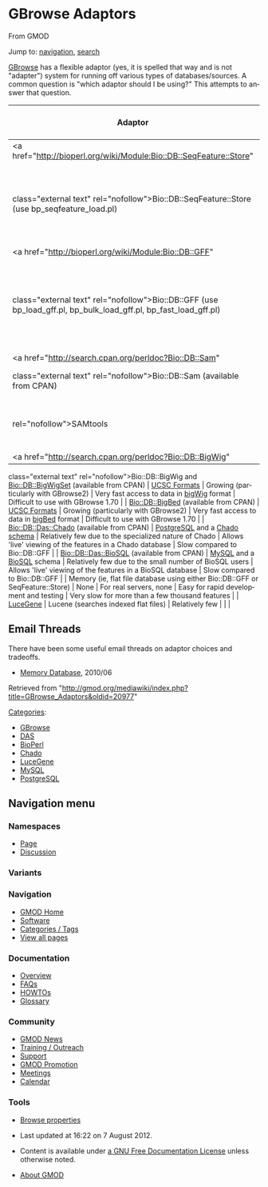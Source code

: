 <div id="mw-page-base" class="noprint">

</div>

<div id="mw-head-base" class="noprint">

</div>

<div id="content" class="mw-body" role="main">

<span id="top"></span>

<div id="mw-js-message" style="display:none;">

</div>



# <span dir="auto">GBrowse Adaptors</span>

<div id="bodyContent">

<div id="siteSub">

From GMOD

</div>

<div id="contentSub">

</div>

<div id="jump-to-nav" class="mw-jump">

Jump to: [navigation](#mw-navigation), [search](#p-search)

</div>

<div id="mw-content-text" class="mw-content-ltr" lang="en" dir="ltr">

[GBrowse](GBrowse.1 "GBrowse") has a flexible adaptor (yes, it is
spelled that way and is not "adapter") system for running off various
types of databases/sources. A common question is "which adaptor should I
be using?" This attempts to answer that question.

| Adaptor | Other required software | Roughly how many users | Pros | Cons |
|----|----|----|----|----|
| <a href="http://bioperl.org/wiki/Module:Bio::DB::SeqFeature::Store"
class="external text" rel="nofollow">Bio::DB::SeqFeature::Store</a> (use bp_seqfeature_load.pl) | [MySQL](MySQL "MySQL"), [PostgreSQL](PostgreSQL "PostgreSQL"), SQLite, BerkeleyDB | Many and growing fast. | Roughly 4X faster than Bio::DB::GFF for the same data; designed to work with [GFF3](GFF3 "GFF3") | Developed for use with [GFF3](GFF3 "GFF3"); about 2X slower than Bio::DB::GFF to load a database |
| <a href="http://bioperl.org/wiki/Module:Bio::DB::GFF"
class="external text" rel="nofollow">Bio::DB::GFF</a> (use bp_load_gff.pl, bp_bulk_load_gff.pl, bp_fast_load_gff.pl) | A [relational database server](Glossary#Database_Management_System "Glossary"): [MySQL](MySQL "MySQL"), [PostgreSQL](PostgreSQL "PostgreSQL"), Oracle, or BerkeleyDB | Lots! (Especially [MySQL](MySQL "MySQL")) | Quite fast; large user base; Have to use this if your data is in the (now deprecated) [GFF2](GFF2 "GFF2") format. | Does not work well with [GFF3](GFF3 "GFF3") formatted data |
| <a href="http://search.cpan.org/perldoc?Bio::DB::Sam"
class="external text" rel="nofollow">Bio::DB::Sam</a> (available from CPAN) | <a href="http://samtools.sourceforge.net/" class="external text"
rel="nofollow">SAMtools</a> | Growing (particularly with GBrowse2) | Very fast access to NextGen sequencing data | Difficult to use with GBrowse 1.70 |
| <a href="http://search.cpan.org/perldoc?Bio::DB::BigWig"
class="external text" rel="nofollow">Bio::DB::BigWig</a> and <a href="http://search.cpan.org/perldoc?Bio::DB::BigWigSet"
class="external text" rel="nofollow">Bio::DB::BigWigSet</a> (available from CPAN) | <a href="http://genome.ucsc.edu/FAQ/FAQformat.html"
class="external text" rel="nofollow">UCSC Formats</a> | Growing (particularly with GBrowse2) | Very fast access to data in <a href="http://genome.ucsc.edu/FAQ/FAQformat.html#format6.1#format6.1"
class="external text" rel="nofollow">bigWig</a> format | Difficult to use with GBrowse 1.70 |
| <a href="http://search.cpan.org/perldoc?Bio::DB::BigBed"
class="external text" rel="nofollow">Bio::DB::BigBed</a> (available from CPAN) | <a href="http://genome.ucsc.edu/FAQ/FAQformat.html"
class="external text" rel="nofollow">UCSC Formats</a> | Growing (particularly with GBrowse2) | Very fast access to data in <a href="http://genome.ucsc.edu/FAQ/FAQformat.html#format1.5#format1.5"
class="external text" rel="nofollow">bigBed</a> format | Difficult to use with GBrowse 1.70 |
| <a href="http://search.cpan.org/perldoc?Bio::DB::Das::Chado"
class="external text" rel="nofollow">Bio::DB::Das::Chado</a> (available from CPAN) | [PostgreSQL](PostgreSQL "PostgreSQL") and a <a href="Chado" class="mw-redirect" title="Chado">Chado</a> [schema](Glossary#Database_Schema "Glossary") | Relatively few due to the specialized nature of Chado | Allows 'live' viewing of the features in a Chado database | Slow compared to Bio::DB::GFF |
| <a href="http://search.cpan.org/perldoc?Bio::DB::Das::BioSQL"
class="external text" rel="nofollow">Bio::DB::Das::BioSQL</a> (available from CPAN) | [MySQL](MySQL "MySQL") and a [BioSQL](BioSQL "BioSQL") schema | Relatively few due to the small number of BioSQL users | Allows 'live' viewing of the features in a BioSQL database | Slow compared to Bio::DB::GFF |
| Memory (ie, flat file database using either Bio::DB::GFF or SeqFeature::Store) | None | For real servers, none | Easy for rapid development and testing | Very slow for more than a few thousand features |
| [LuceGene](LuceGene "LuceGene") | Lucene (searches indexed flat files) | Relatively few |  |  |

## <span id="Email_Threads" class="mw-headline">Email Threads</span>

There have been some useful email threads on adaptor choices and
tradeoffs.

- <a href="http://gmod.827538.n3.nabble.com/Memory-Database-td862590.html"
  class="external text" rel="nofollow">Memory Database</a>, 2010/06

</div>

<div class="printfooter">

Retrieved from
"<http://gmod.org/mediawiki/index.php?title=GBrowse_Adaptors&oldid=20977>"

</div>

<div id="catlinks" class="catlinks">

<div id="mw-normal-catlinks" class="mw-normal-catlinks">

[Categories](Special:Categories "Special:Categories"):

- [GBrowse](Category:GBrowse "Category:GBrowse")
- [DAS](Category:DAS "Category:DAS")
- [BioPerl](Category:BioPerl "Category:BioPerl")
- [Chado](Category:Chado "Category:Chado")
- [LuceGene](Category:LuceGene "Category:LuceGene")
- [MySQL](Category:MySQL "Category:MySQL")
- [PostgreSQL](Category:PostgreSQL "Category:PostgreSQL")

</div>

</div>

<div class="visualClear">

</div>

</div>

</div>

<div id="mw-navigation">

## Navigation menu

<div id="mw-head">



<div id="left-navigation">

<div id="p-namespaces" class="vectorTabs" role="navigation"
aria-labelledby="p-namespaces-label">

### Namespaces

- <span id="ca-nstab-main"><a href="GBrowse_Adaptors" accesskey="c"
  title="View the content page [c]">Page</a></span>
- <span id="ca-talk"><a href="Talk:GBrowse_Adaptors" accesskey="t"
  title="Discussion about the content page [t]">Discussion</a></span>

</div>

<div id="p-variants" class="vectorMenu emptyPortlet" role="navigation"
aria-labelledby="p-variants-label">

### 

### Variants[](#)

<div class="menu">

</div>

</div>

</div>

<div id="right-navigation">





</div>



</div>

</div>

</div>

<div id="mw-panel">

<div id="p-logo" role="banner">

<a href="Main_Page"
style="background-image: url(../images/GMOD-cogs.png);"
title="Visit the main page"></a>

</div>

<div id="p-Navigation" class="portal" role="navigation"
aria-labelledby="p-Navigation-label">

### Navigation

<div class="body">

- <span id="n-GMOD-Home">[GMOD Home](Main_Page)</span>
- <span id="n-Software">[Software](GMOD_Components)</span>
- <span id="n-Categories-.2F-Tags">[Categories /
  Tags](Categories)</span>
- <span id="n-View-all-pages">[View all pages](Special:AllPages)</span>

</div>

</div>

<div id="p-Documentation" class="portal" role="navigation"
aria-labelledby="p-Documentation-label">

### Documentation

<div class="body">

- <span id="n-Overview">[Overview](Overview)</span>
- <span id="n-FAQs">[FAQs](Category:FAQ)</span>
- <span id="n-HOWTOs">[HOWTOs](Category:HOWTO)</span>
- <span id="n-Glossary">[Glossary](Glossary)</span>

</div>

</div>

<div id="p-Community" class="portal" role="navigation"
aria-labelledby="p-Community-label">

### Community

<div class="body">

- <span id="n-GMOD-News">[GMOD News](GMOD_News)</span>
- <span id="n-Training-.2F-Outreach">[Training /
  Outreach](Training_and_Outreach)</span>
- <span id="n-Support">[Support](Support)</span>
- <span id="n-GMOD-Promotion">[GMOD Promotion](GMOD_Promotion)</span>
- <span id="n-Meetings">[Meetings](Meetings)</span>
- <span id="n-Calendar">[Calendar](Calendar)</span>

</div>

</div>

<div id="p-tb" class="portal" role="navigation"
aria-labelledby="p-tb-label">

### Tools

<div class="body">


- <span id="t-smwbrowselink"><a href="Special:Browse/GBrowse_Adaptors" rel="smw-browse">Browse
  properties</a></span>


</div>

</div>

</div>

</div>

<div id="footer" role="contentinfo">

- <span id="footer-info-lastmod">Last updated at 16:22 on 7 August
  2012.</span>
<!-- - <span id="footer-info-viewcount">111,387 page views.</span> -->
- <span id="footer-info-copyright">Content is available under
  <a href="http://www.gnu.org/licenses/fdl-1.3.html" class="external"
  rel="nofollow">a GNU Free Documentation License</a> unless otherwise
  noted.</span>

<!-- -->

- <span id="footer-places-about">[About
  GMOD](GMOD:About "GMOD:About")</span>

<!-- -->






</div>
